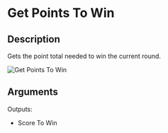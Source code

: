 # Get Points To Win

## Description

Gets the point total needed to win the current round.

![Get Points To Win](../../.gitbook/assets/images/scripting/game-mode/getpointstowin.png)

## Arguments

Outputs:

- Score To Win
